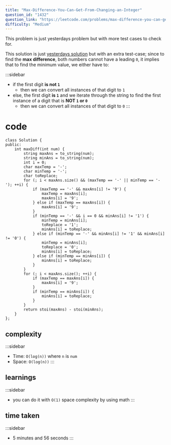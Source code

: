 ```yaml
---
title: "Max-Difference-You-Can-Get-From-Changing-an-Integer"
question_id: "1432"
question_link: "https://leetcode.com/problems/max-difference-you-can-get-from-changing-an-integer/"
difficulty: "Medium"
---
```


This problem is just yesterdays problem but with more test cases to check for.

This solution is just [yesterdays solution](http://localhost:4000/leetcode/2025-06-14.html)
but with an extra test-case; 
since to find the **max difference**, both numbers cannot have a leading `0`, 
it implies that to find the minimum value, we either have to:

:::sidebar
- if the first digit **is not `1`**
    - then we can convert all instances of that digit to `1`
- else, the first digit **is `1`** and we iterate through the string to find the first instance of a digit that is **NOT `1` or `0`**
    - then we can convert all instances of that digit to `0`
:::

# cod<span>e</span>

```{.cpp}
class Solution {
public:
    int maxDiff(int num) {
        string maxAns = to_string(num);
        string minAns = to_string(num);
        int i = 0;
        char maxTemp = '-';
        char minTemp = '-';
        char toReplace;
        for (; i < maxAns.size() && (maxTemp == '-' || minTemp == '-'); ++i) {
            if (maxTemp == '-' && maxAns[i] != '9') {
                maxTemp = maxAns[i];
                maxAns[i] = '9';
            } else if (maxTemp == maxAns[i]) {
                maxAns[i] = '9';
            }
            if (minTemp == '-' && i == 0 && minAns[i] != '1') {
                minTemp = minAns[i];
                toReplace = '1';
                minAns[i] = toReplace;
            } else if (minTemp == '-' && minAns[i] != '1' && minAns[i] != '0') {
                minTemp = minAns[i];
                toReplace = '0';
                minAns[i] = toReplace;
            } else if (minTemp == minAns[i]) {
                minAns[i] = toReplace;
            }
        }
        for (; i < maxAns.size(); ++i) {
            if (maxTemp == maxAns[i]) {
                maxAns[i] = '9';
            }
            if (minTemp == minAns[i]) {
                minAns[i] = toReplace;
            }
        }
        return stoi(maxAns) - stoi(minAns);
    }
};
```

## complexit<span>y</span>

:::sidebar
- Time: `O(log(n))` where `n` is `num`
- Space: `O(log(n))`
:::

## learning<span>s</span>

:::sidebar
- you can do it with `O(1)` space complexity by using math
:::

## time take<span>n</span>

:::sidebar
- 5 minutes and 56 seconds
:::
